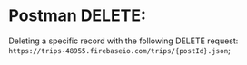 # Postman DELETE:

Deleting a specific record with the following DELETE request: `https://trips-48955.firebaseio.com/trips/{postId}.json`; 
